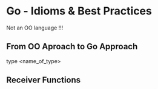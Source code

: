 # Go - Idioms & Best Practices

Not an OO language !!!

## From OO Aproach to Go Approach

type <name_of_type> <datatype>

## Receiver Functions